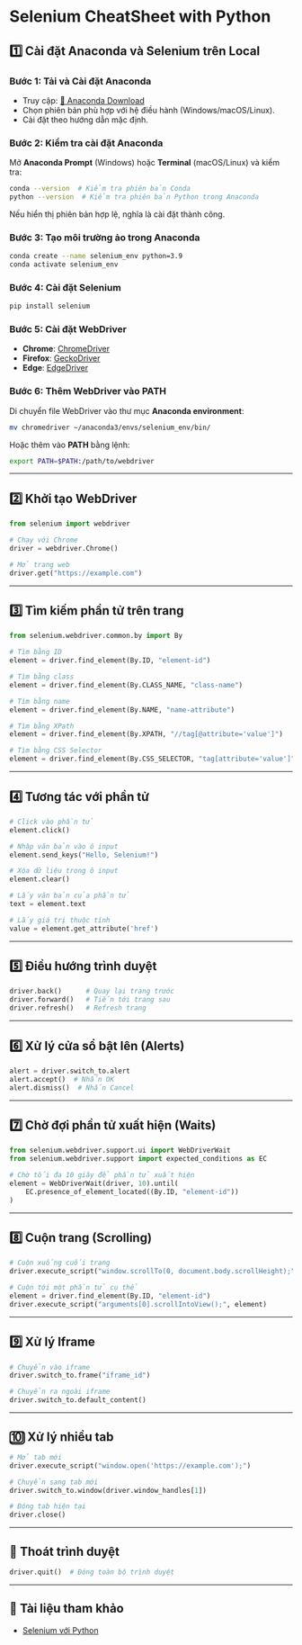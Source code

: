 # Selenium CheatSheet with Python

## 1️⃣ Cài đặt Anaconda và Selenium trên Local

### Bước 1: Tải và Cài đặt Anaconda
- Truy cập: [🔗 Anaconda Download](https://www.anaconda.com/download/success)  
- Chọn phiên bản phù hợp với hệ điều hành (Windows/macOS/Linux).  
- Cài đặt theo hướng dẫn mặc định.  

### Bước 2: Kiểm tra cài đặt Anaconda
Mở **Anaconda Prompt** (Windows) hoặc **Terminal** (macOS/Linux) và kiểm tra:
```bash
conda --version  # Kiểm tra phiên bản Conda
python --version  # Kiểm tra phiên bản Python trong Anaconda
```
Nếu hiển thị phiên bản hợp lệ, nghĩa là cài đặt thành công.

### Bước 3: Tạo môi trường ảo trong Anaconda
```bash
conda create --name selenium_env python=3.9
conda activate selenium_env
```

### Bước 4: Cài đặt Selenium
```bash
pip install selenium
```

### Bước 5: Cài đặt WebDriver
- **Chrome**: [ChromeDriver](https://developer.chrome.com/docs/chromedriver/downloads)  
- **Firefox**: [GeckoDriver](https://github.com/mozilla/geckodriver/releases)  
- **Edge**: [EdgeDriver](https://developer.microsoft.com/en-us/microsoft-edge/tools/webdriver/)  

### Bước 6: Thêm WebDriver vào PATH
Di chuyển file WebDriver vào thư mục **Anaconda environment**:
```bash
mv chromedriver ~/anaconda3/envs/selenium_env/bin/
```
Hoặc thêm vào **PATH** bằng lệnh:
```bash
export PATH=$PATH:/path/to/webdriver
```

---

## 2️⃣ Khởi tạo WebDriver
```python
from selenium import webdriver

# Chạy với Chrome
driver = webdriver.Chrome()

# Mở trang web
driver.get("https://example.com")
```

---

## 3️⃣ Tìm kiếm phần tử trên trang
```python
from selenium.webdriver.common.by import By

# Tìm bằng ID
element = driver.find_element(By.ID, "element-id")

# Tìm bằng class
element = driver.find_element(By.CLASS_NAME, "class-name")

# Tìm bằng name
element = driver.find_element(By.NAME, "name-attribute")

# Tìm bằng XPath
element = driver.find_element(By.XPATH, "//tag[@attribute='value']")

# Tìm bằng CSS Selector
element = driver.find_element(By.CSS_SELECTOR, "tag[attribute='value']")
```

---

## 4️⃣ Tương tác với phần tử
```python
# Click vào phần tử
element.click()

# Nhập văn bản vào ô input
element.send_keys("Hello, Selenium!")

# Xóa dữ liệu trong ô input
element.clear()

# Lấy văn bản của phần tử
text = element.text

# Lấy giá trị thuộc tính
value = element.get_attribute('href')
```

---

## 5️⃣ Điều hướng trình duyệt
```python
driver.back()      # Quay lại trang trước
driver.forward()   # Tiến tới trang sau
driver.refresh()   # Refresh trang
```

---

## 6️⃣ Xử lý cửa sổ bật lên (Alerts)
```python
alert = driver.switch_to.alert
alert.accept()  # Nhấn OK
alert.dismiss()  # Nhấn Cancel
```

---

## 7️⃣ Chờ đợi phần tử xuất hiện (Waits)
```python
from selenium.webdriver.support.ui import WebDriverWait
from selenium.webdriver.support import expected_conditions as EC

# Chờ tối đa 10 giây để phần tử xuất hiện
element = WebDriverWait(driver, 10).until(
    EC.presence_of_element_located((By.ID, "element-id"))
)
```

---

## 8️⃣ Cuộn trang (Scrolling)
```python
# Cuộn xuống cuối trang
driver.execute_script("window.scrollTo(0, document.body.scrollHeight);")

# Cuộn tới một phần tử cụ thể
element = driver.find_element(By.ID, "element-id")
driver.execute_script("arguments[0].scrollIntoView();", element)
```

---

## 9️⃣ Xử lý Iframe
```python
# Chuyển vào iframe
driver.switch_to.frame("iframe_id")

# Chuyển ra ngoài iframe
driver.switch_to.default_content()
```

---

## 🔟 Xử lý nhiều tab
```python
# Mở tab mới
driver.execute_script("window.open('https://example.com');")

# Chuyển sang tab mới
driver.switch_to.window(driver.window_handles[1])

# Đóng tab hiện tại
driver.close()
```

---

## 🔹 Thoát trình duyệt
```python
driver.quit()  # Đóng toàn bộ trình duyệt
```

---

## 📖 Tài liệu tham khảo
- [Selenium với Python](https://selenium-python.readthedocs.io/)
